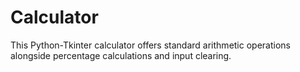 # Calculator
 This Python-Tkinter calculator offers standard arithmetic operations alongside percentage calculations and input clearing.

